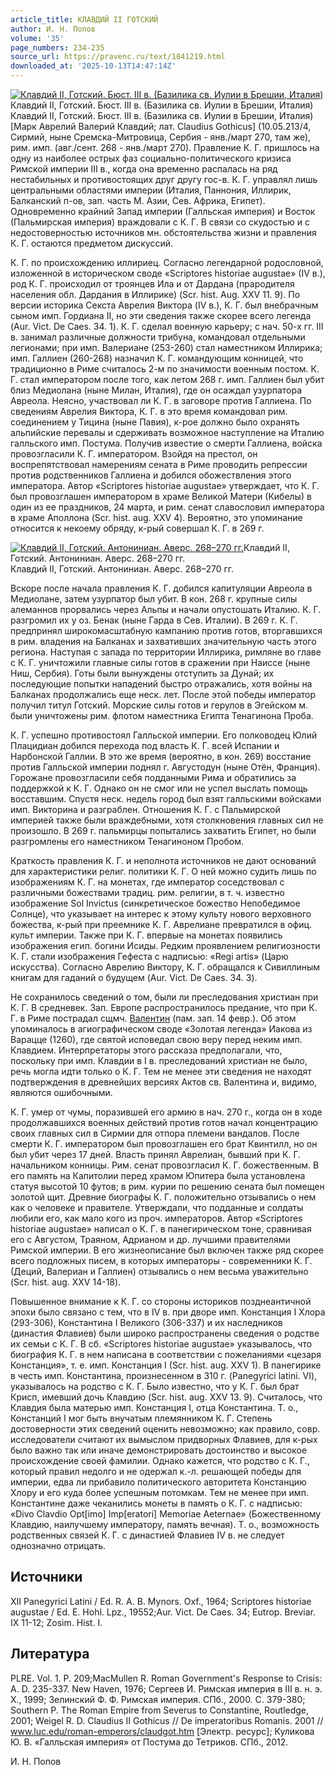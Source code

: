 ```yaml
---
article_title: КЛАВДИЙ II ГОТСКИЙ
author: И. Н. Попов
volume: '35'
page_numbers: 234-235
source_url: https://pravenc.ru/text/1841219.html
downloaded_at: '2025-10-13T14:47:14Z'
---
```


[![Клавдий II, Готский. Бюст. III в. (Базилика св. Иулии в Брешии, Италия)](https://pravenc.ru/data/2015/03/18/1234039273/i200.jpg "Кликните для увеличения картинки")](https://pravenc.ru/data/2015/03/18/1234039273/i400.jpg)Клавдий II, Готский. Бюст. III в. (Базилика св. Иулии в Брешии, Италия)  
Клавдий II, Готский. Бюст. III в. (Базилика св. Иулии в Брешии, Италия)[Марк Аврелий Валерий Клавдий; лат. Claudius Gothicus] (10.05.213/4, Сирмий, ныне Сремска-Митровица, Сербия - янв./март 270, там же), рим. имп. (авг./сент. 268 - янв./март 270). Правление К. Г. пришлось на одну из наиболее острых фаз социально-политического кризиса Римской империи III в., когда она временно распалась на ряд нестабильных и противостоящих друг другу гос-в. К. Г. управлял лишь центральными областями империи (Италия, Паннония, Иллирик, Балканский п-ов, зап. часть М. Азии, Сев. Африка, Египет). Одновременно крайний Запад империи (Галльская империя) и Восток (Пальмирская империя) враждовали с К. Г. В связи со скудостью и с недостоверностью источников мн. обстоятельства жизни и правления К. Г. остаются предметом дискуссий.

К. Г. по происхождению иллириец. Согласно легендарной родословной, изложенной в историческом своде «Scriptores historiae augustae» (IV в.), род К. Г. происходил от троянцев Ила и от Дардана (прародителя населения обл. Дардания в Иллирике) (Scr. hist. Aug. XXV 11. 9). По версии историка Секста Аврелия Виктора (IV в.), К. Г. был внебрачным сыном имп. Гордиана II, но эти сведения также скорее всего легенда (Aur. Vict. De Сaes. 34. 1). К. Г. сделал военную карьеру; с нач. 50-х гг. III в. занимал различные должности трибуна, командовал отдельными легионами; при имп. Валериане (253-260) стал наместником Иллирика; имп. Галлиен (260-268) назначил К. Г. командующим конницей, что традиционно в Риме считалось 2-м по значимости военным постом. К. Г. стал императором после того, как летом 268 г. имп. Галлиен был убит близ Медиолана (ныне Милан, Италия), где он осаждал узурпатора Авреола. Неясно, участвовал ли К. Г. в заговоре против Галлиена. По сведениям Аврелия Виктора, К. Г. в это время командовал рим. соединением у Тицина (ныне Павия), к-рое должно было охранять альпийские перевалы и сдерживать возможное наступление на Италию галльского имп. Постума. Получив известие о смерти Галлиена, войска провозгласили К. Г. императором. Взойдя на престол, он воспрепятствовал намерениям сената в Риме проводить репрессии против родственников Галлиена и добился обожествления этого императора. Автор «Scriptores historiae augustae» утверждает, что К. Г. был провозглашен императором в храме Великой Матери (Кибелы) в один из ее праздников, 24 марта, и рим. сенат славословил императора в храме Аполлона (Scr. hist. aug. XXV 4). Вероятно, это упоминание относится к некоему обряду, к-рый совершал К. Г. в 269 г.

[![Клавдий II, Готский. Антониниан. Аверс. 268–270 гг.](https://pravenc.ru/data/2015/03/18/1234040565/i200.jpg "Кликните для увеличения картинки")](https://pravenc.ru/data/2015/03/18/1234040565/i400.jpg)Клавдий II, Готский. Антониниан. Аверс. 268–270 гг.  
Клавдий II, Готский. Антониниан. Аверс. 268–270 гг.

Вскоре после начала правления К. Г. добился капитуляции Авреола в Медиолане, затем узурпатор был убит. В кон. 268 г. крупные силы алеманнов прорвались через Альпы и начали опустошать Италию. К. Г. разгромил их у оз. Бенак (ныне Гарда в Сев. Италии). В 269 г. К. Г. предпринял широкомасштабную кампанию против готов, вторгавшихся в рим. владения на Балканах и захвативших значительную часть этого региона. Наступая с запада по территории Иллирика, римляне во главе с К. Г. уничтожили главные силы готов в сражении при Наиссе (ныне Ниш, Сербия). Готы были вынуждены отступить за Дунай; их последующие попытки нападений быстро отражались, хотя войны на Балканах продолжались еще неск. лет. После этой победы император получил титул Готский. Морские силы готов и герулов в Эгейском м. были уничтожены рим. флотом наместника Египта Тенагинона Проба.

К. Г. успешно противостоял Галльской империи. Его полководец Юлий Плацидиан добился перехода под власть К. Г. всей Испании и Нарбонской Галлии. В это же время (вероятно, в кон. 269) восстание против Галльской империи поднял г. Августодун (ныне Отён, Франция). Горожане провозгласили себя подданными Рима и обратились за поддержкой к К. Г. Однако он не смог или не успел выслать помощь восставшим. Спустя неск. недель город был взят галльскими войсками имп. Викторина и разграблен. Отношения К. Г. с Пальмирской империей также были враждебными, хотя столкновения главных сил не произошло. В 269 г. пальмирцы попытались захватить Египет, но были разгромлены его наместником Тенагиноном Пробом.

Краткость правления К. Г. и неполнота источников не дают оснований для характеристики религ. политики К. Г. О ней можно судить лишь по изображениям К. Г. на монетах, где император соседствовал с различными божествами традиц. рим. религии, в т. ч. известно изображение Sol Invictus (синкретическое божество Непобедимое Солнце), что указывает на интерес к этому культу нового верховного божества, к-рый при преемнике К. Г. Аврелиане превратился в офиц. культ империи. Также при К. Г. впервые на монетах появились изображения егип. богини Исиды. Редким проявлением религиозности К. Г. стали изображения Гефеста с надписью: «Regi artis» (Царю искусства). Согласно Аврелию Виктору, К. Г. обращался к Сивиллиным книгам для гаданий о будущем (Aur. Vict. De Caes. 34. 3).

Не сохранилось сведений о том, были ли преследования христиан при К. Г. В средневек. Зап. Европе распространилось предание, что при К. Г. в Риме пострадал сщмч. [Валентин](https://pravenc.ru/text/Валентин.html) (пам. зап. 14 февр.). Об этом упоминалось в агиографическом своде «Золотая легенда» Иакова из Варацце (1260), где святой исповедал свою веру перед неким имп. Клавдием. Интерпретаторы этого рассказа предполагали, что, поскольку при имп. Клавдии в I в. преследований христиан не было, речь могла идти только о К. Г. Тем не менее эти сведения не находят подтверждения в древнейших версиях Актов св. Валентина и, видимо, являются ошибочными.

К. Г. умер от чумы, поразившей его армию в нач. 270 г., когда он в ходе продолжавшихся военных действий против готов начал концентрацию своих главных сил в Сирмии для отпора племени вандалов. После смерти К. Г. императором был провозглашен его брат Квинтилл, но он был убит через 17 дней. Власть принял Аврелиан, бывший при К. Г. начальником конницы. Рим. сенат провозгласил К. Г. божественным. В его память на Капитолии перед храмом Юпитера была установлена статуя высотой 10 футов; в рим. курии по решению сената был помещен золотой щит. Древние биографы К. Г. положительно отзывались о нем как о человеке и правителе. Утверждали, что подданные и солдаты любили его, как мало кого из проч. императоров. Автор «Scriptores historiae augustae» написал о К. Г. в панегирическом тоне, сравнивая его с Августом, Траяном, Адрианом и др. лучшими правителями Римской империи. В его жизнеописание был включен также ряд скорее всего подложных писем, в которых императоры - современники К. Г. (Деций, Валериан и Галлиен) отзывались о нем весьма уважительно (Scr. hist. aug. XXV 14-18).

Повышенное внимание к К. Г. со стороны историков позднеантичной эпохи было связано с тем, что в IV в. при дворе имп. Констанция I Хлора (293-306), Константина I Великого (306-337) и их наследников (династия Флавиев) были широко распространены сведения о родстве их семьи с К. Г. В сб. «Scriptores historiae augustae» указывалось, что биография К. Г. в нем написана в соответствии с пожеланиями «цезаря Констанция», т. е. имп. Констанция I (Scr. hist. aug. XXV 1). В панегирике в честь имп. Константина, произнесенном в 310 г. (Panegyrici latini. VI), указывалось на родство с К. Г. Было известно, что у К. Г. был брат Крисп, имевший дочь Клавдию (Scr. hist. aug. XXV 13. 9). Считалось, что Клавдия была матерью имп. Констанция I, отца Константина. Т. о., Констанций I мог быть внучатым племянником К. Г. Степень достоверности этих сведений оценить невозможно; как правило, совр. исследователи считают их вымыслом придворных Флавиев, для к-рых было важно так или иначе демонстрировать достоинство и высокое происхождение своей фамилии. Однако кажется, что родство с К. Г., который правил недолго и не одержал к.-л. решающей победы для империи, едва ли прибавило политического авторитета Констанцию Хлору и его куда более успешным потомкам. Тем не менее при имп. Константине даже чеканились монеты в память о К. Г. с надписью: «Divo Clavdio Opt[imo] Imp[eratori] Memoriae Aeternae» (Божественному Клавдию, наилучшему императору, память вечная). Т. о., возможность родственных связей К. Г. с династией Флавиев IV в. не следует однозначно отрицать.

## Источники

XII Panegyrici Latini / Ed. R. A. B. Mynors. Oxf., 1964; Scriptores historiae augustae / Ed. E. Hohl. Lpz., 19552;Aur. Vict. De Caes. 34; Eutrop. Breviar. IX 11-12; Zosim. Hist. I.

## Литература

PLRE. Vol. 1. P. 209;MacMullen R. Roman Government's Response to Crisis: A. D. 235-337. New Haven, 1976; Сергеев И. Римская империя в III в. н. э. Х., 1999; Зелинский Ф. Ф. Римская империя. СПб., 2000. С. 379-380; Southern P. The Roman Empire from Severus to Constantine, Routledge, 2001; Weigel R. D. Claudius II Gothicus // De imperatoribus Romanis. 2001 // www.luc.edu/roman-emperors/claudgot.htm [Электр. ресурс]; Куликова Ю. В. «Галльская империя» от Постума до Тетриков. СПб., 2012.

И. Н. Попов
